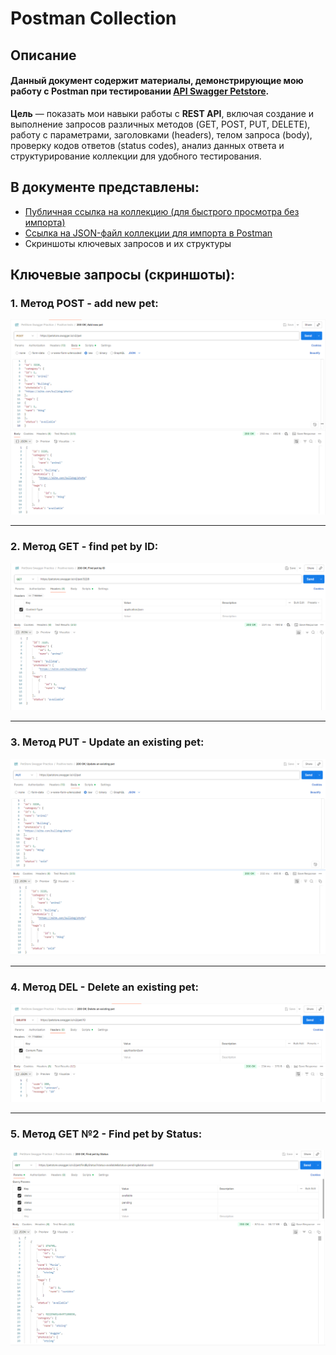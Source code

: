 # Postman Collection

## Описание  

#### Данный документ содержит материалы, демонстрирующие мою работу с **Postman** при тестировании [API Swagger Petstore](https://petstore.swagger.io/). 

 **Цель** — показать мои навыки работы с **REST API**, включая создание и выполнение запросов различных методов (GET, POST, PUT, DELETE), работу с параметрами, заголовками (headers), телом запроса (body), проверку кодов ответов (status codes), анализ данных ответа и структурирование коллекции для удобного тестирования.

## В документе представлены:

- [Публичная ссылка на коллекцию (для быстрого просмотра без импорта)](https://www.postman.com/ruslan-9182498/workspace/rus-public/collection/43456153-3097a1db-9338-4793-8064-a37ec78c7d36?action=share&source=copy-link&creator=43456153)
- [Ссылка на JSON-файл коллекции для импорта в Postman](/postman_collection/petstore_swagger_practice.postman_collection.json) 
- Скриншоты ключевых запросов и их структуры

## Ключевые запросы (скриншоты):

### 1. Метод POST - add new pet:

![POST](/postman_collection/screenshots/POST.png)  

---

### 2. Метод GET - find pet by ID:

![GET](/postman_collection/screenshots/GET.png) 

---

### 3. Метод PUT - Update an existing pet:

![PUT](/postman_collection/screenshots/PUT.png) 

---

### 4. Метод DEL - Delete an existing pet:

![DEL](/postman_collection/screenshots/DEL.png) 

---

### 5. Метод GET №2 - Find pet by Status:

![GET](/postman_collection/screenshots/GET(2).png) 


